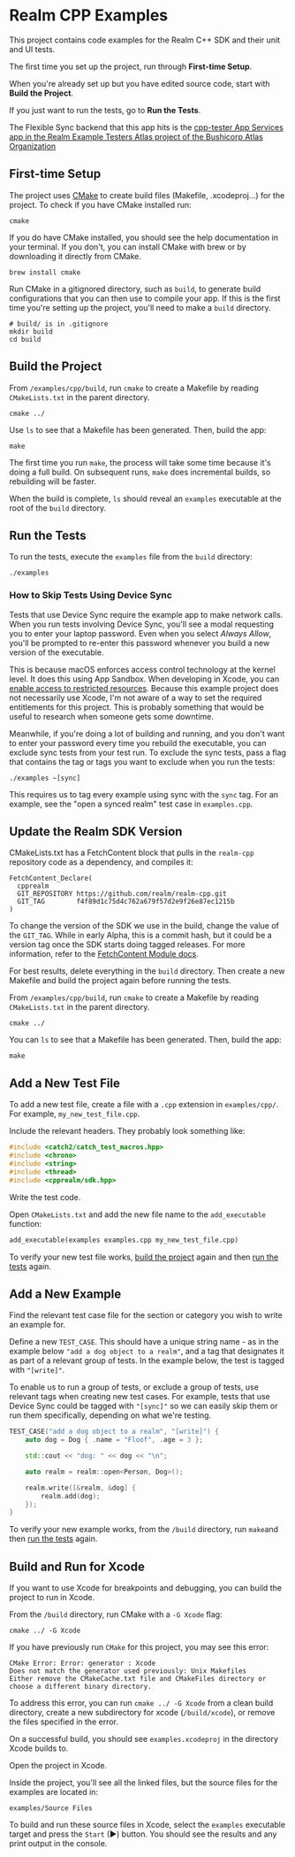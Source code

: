 # Realm CPP Examples

This project contains code examples for the Realm C++ SDK and their unit and UI tests.

The first time you set up the project, run through **First-time Setup**.

When you're already set up but you have edited source code, start with
**Build the Project**.

If you just want to run the tests, go to **Run the Tests**.

The Flexible Sync backend that this app hits is the [cpp-tester App Services app in the Realm Example Testers Atlas project of the Bushicorp Atlas Organization](https://realm.mongodb.com/groups/5f60207f14dfb25d23101102/apps/6388f860cb722c5a5e002425/dashboard)

## First-time Setup

The project uses [CMake](https://cmake.org/) to create build files (Makefile, .xcodeproj...) for the
project. To check if you have CMake installed run:

```shell
cmake
```

If you do have CMake installed, you should see the help documentation in your terminal. If
you don't, you can install CMake with brew or by downloading it directly from CMake.

```shell
brew install cmake
```

Run CMake in a gitignored directory, such as `build`, to generate build
configurations that you can then use to compile your app. If this is the
first time you're setting up the project, you'll need to make a `build`
directory.

```shell
# build/ is in .gitignore
mkdir build
cd build
```

## Build the Project

From `/examples/cpp/build`, run `cmake` to create a Makefile by reading
`CMakeLists.txt` in the parent directory.

```shell
cmake ../
```

Use `ls` to see that a Makefile has been generated. Then, build the app:

```shell
make
```

The first time you run `make`, the process will take some time because it's
doing a full build. On subsequent runs, `make` does incremental builds, so
rebuilding will be faster.

When the build is complete, `ls` should reveal an `examples` executable
at the root of the `build` directory.

## Run the Tests

To run the tests, execute the `examples` file from the `build` directory:

```shell
./examples
```

### How to Skip Tests Using Device Sync

Tests that use Device Sync require the example app to make network calls.
When you run tests involving Device Sync, you'll see a modal requesting
you to enter your laptop password. Even when you select _Always Allow_,
you'll be prompted to re-enter this password whenever you build a new
version of the executable.

This is because macOS enforces access control technology at the kernel
level. It does this using App Sandbox. When developing in Xcode, you can
[enable access to restricted
resources](https://developer.apple.com/documentation/xcode/configuring-the-macos-app-sandbox/).
Because this example project does not necessarily use Xcode, I'm not aware of a way
to set the required entitlements for this project. This is probably
something that would be useful to research when someone gets some downtime.

Meanwhile, if you're doing a lot of building and running, and you don't
want to enter your password every time you rebuild the executable, you
can exclude sync tests from your test run. To exclude the sync tests,
pass a flag that contains the tag or tags you want to exclude when you
run the tests:

```shell
./examples ~[sync]
```

This requires us to tag every example using sync with the `sync` tag. For
an example, see the "open a synced realm" test case in `examples.cpp`.

## Update the Realm SDK Version

CMakeLists.txt has a FetchContent block that pulls in the `realm-cpp` repository
code as a dependency, and compiles it:

```shell
FetchContent_Declare(
  cpprealm
  GIT_REPOSITORY https://github.com/realm/realm-cpp.git
  GIT_TAG        f4f89d1c75d4c762a679f57d2e9f26e87ec1215b
)
```

To change the version of the SDK we use in the build, change the value
of the `GIT_TAG`. While in early Alpha, this is a commit hash, but it could
be a version tag once the SDK starts doing tagged releases. For more
information, refer to the
[FetchContent Module docs](https://cmake.org/cmake/help/latest/module/FetchContent.html).

For best results, delete everything in the `build` directory. Then create
a new Makefile and build the project again before running the tests.

From `/examples/cpp/build`, run `cmake` to create a Makefile by reading
`CMakeLists.txt` in the parent directory.

```shell
cmake ../
```

You can `ls` to see that a Makefile has been generated. Then, build the app:

```shell
make
```

## Add a New Test File

To add a new test file, create a file with a `.cpp` extension in `examples/cpp/`.
For example, `my_new_test_file.cpp`.

Include the relevant headers. They probably look something like:

```cpp
#include <catch2/catch_test_macros.hpp>
#include <chrono>
#include <string>
#include <thread>
#include <cpprealm/sdk.hpp>
```

Write the test code.

Open `CMakeLists.txt` and add the new file name to the `add_executable` function:

```txt
add_executable(examples examples.cpp my_new_test_file.cpp)
```

To verify your new test file works, [build the project](https://github.com/mongodb/docs-realm/tree/master/examples/cpp#build-the-project)
again and then [run the tests](https://github.com/mongodb/docs-realm/tree/master/examples/cpp#run-the-tests) again.

## Add a New Example

Find the relevant test case file for the section or category you wish to write
an example for.

Define a new `TEST_CASE`. This should have a unique string name - as in the
example below `"add a dog object to a realm"`, and a tag that designates it
as part of a relevant group of tests. In the example below, the test is tagged
with `"[write]"`.

To enable us to run a group of tests, or exclude a group of tests, use
relevant tags when creating new test cases. For example, tests that use
Device Sync could be tagged with `"[sync]"` so we can easily skip them or
run them specifically, depending on what we're testing.

```cpp
TEST_CASE("add a dog object to a realm", "[write]") {
    auto dog = Dog { .name = "Floof", .age = 3 };

    std::cout << "dog: " << dog << "\n";

    auto realm = realm::open<Person, Dog>();

    realm.write([&realm, &dog] {
        realm.add(dog);
    });
}
```

To verify your new example works, from the `/build` directory, run `make`and then
[run the tests](https://github.com/mongodb/docs-realm/tree/master/examples/cpp#run-the-tests)
again.

## Build and Run for Xcode

If you want to use Xcode for breakpoints and debugging, you can build
the project to run in Xcode.

From the `/build` directory, run CMake with a `-G Xcode` flag:

```shell
cmake ../ -G Xcode
```

If you have previously run `CMake` for this project, you may see this error:

```shell
CMake Error: Error: generator : Xcode
Does not match the generator used previously: Unix Makefiles
Either remove the CMakeCache.txt file and CMakeFiles directory or choose a different binary directory.
```

To address this error, you can run `cmake ../ -G Xcode` from a clean build directory,
create a new subdirectory for xcode (`/build/xcode`), or remove the files specified
in the error.

On a successful build, you should see `examples.xcodeproj` in the directory
Xcode builds to.

Open the project in Xcode.

Inside the project, you'll see all the linked files, but the source files
for the examples are located in:

`examples/Source Files`

To build and run these source files in Xcode, select the `examples` executable
target and press the `Start` (▶) button. You should see the results and any
print output in the console.
